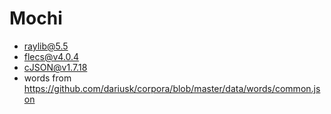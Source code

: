 # Mochi

- raylib@5.5
- flecs@v4.0.4
- cJSON@v1.7.18
- words from https://github.com/dariusk/corpora/blob/master/data/words/common.json
